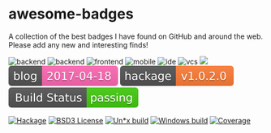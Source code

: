 # awesome-badges
A collection of the best badges I have found on GitHub and around the web. Please add any new and interesting finds!

<img alt="backend" src="https://img.shields.io/badge/status-looking for a job-blue.svg?style=flat-square" style="margin:inherit">
<img alt="backend" src="https://img.shields.io/badge/back--end-Python%2C%20Flask%2C%20C%23%2C%20C%2FC%2B%2B%2C%20PHP-orange.svg?style=flat-square" style="margin:inherit">
<img alt="frontend" src="https://img.shields.io/badge/front--end-javascript%2C%20jQuery-blue.svg?style=flat-square" style="margin:inherit">
<img alt="mobile" src="https://img.shields.io/badge/mobile-Objective--C-brightgreen.svg?style=flat-square" style="margin:inherit">
<img alt="ide" src="https://img.shields.io/badge/IDE-Pycharm%2C%20SublimeText3-lightgray.svg?style=flat-square" style="margin:inherit">
<img alt="vcs" src="https://img.shields.io/badge/VCS-SVN%2C%20GIT-red.svg?style=flat-square" style="margin:inherit">
<img src="https://raw.githubusercontent.com/tonsky/FiraCode/master/fira_code_patreon.png" style="max-width:40%;">

<img src="badges/blog.svg" alt="regex blog">

<img src="badges/hackage.svg" alt="hackage version">

<img src="badges/build-status.svg" alt="build status">

<a href="https://hackage.haskell.org/package/regex"><img src="http://regex.uk/badges/hackage.svg" alt="Hackage"></a>
<a href="https://tldrlegal.com/license/bsd-3-clause-license-%28revised%29"><img src="http://regex.uk/badges/license.svg" alt="BSD3 License"></a>
<a href="https://travis-ci.org/iconnect/regex"><img src="http://regex.uk/badges/unix-build.svg" alt="Un*x build"></a>
<a href="https://ci.appveyor.com/project/engineerirngirisconnectcouk/regex/branch/master"><img src="http://regex.uk/badges/windows-build.svg" alt="Windows build"></a>
<a href="https://coveralls.io/github/iconnect/regex?branch=master"><img src="http://regex.uk/badges/coverage.svg" alt="Coverage"></a>
